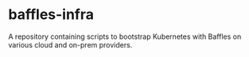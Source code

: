 # baffles-infra
A repository containing scripts to bootstrap Kubernetes with Baffles on various cloud and on-prem providers.
